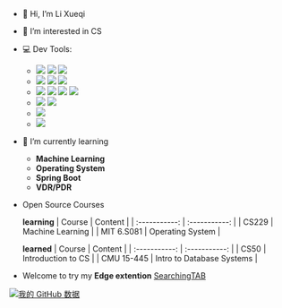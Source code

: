- 👋 Hi, I’m Li Xueqi
- 👀 I’m interested in CS
- 💻 Dev Tools: 
  - ![](https://img.shields.io/badge/-Clion-333333?style=flat&logo=clion) ![](https://img.shields.io/badge/-PyCharm-333333?style=flat&logo=pycharm) ![](https://img.shields.io/badge/-Intellij%20IDEA-333333?style=flat&logo=intellijidea)
  - ![](https://img.shields.io/badge/-VS%20Code-333333?style=flat&logo=vscode) ![](https://img.shields.io/badge/-Git-333333?style=flat&logo=git)  ![](https://img.shields.io/badge/-Postman-333333?style=flat&logo=postman)
  - ![](https://img.shields.io/badge/-JavaScript-333333?style=flat&logo=javascript) ![](https://img.shields.io/badge/-C%2B%2B-333333?style=flat&logo=c%2B%2B) ![](https://img.shields.io/badge/-Python-333333?style=flat&logo=python) ![](https://img.shields.io/badge/-Java-333333?style=flat&logo=java)
  - ![](https://img.shields.io/badge/-Django-333333?style=flat&logo=django)  ![](https://img.shields.io/badge/-Spring%20Boot-333333?style=flat&logo=springboot)
  - ![](https://img.shields.io/badge/-MySQL-333333?style=flat&logo=mysql)
  - ![](https://img.shields.io/badge/-PyTorch-333333?style=flat&logo=pytorch)
- 🌱 I’m currently learning 
  - **Machine Learning**
  - **Operating System**
  - **Spring Boot**
  - **VDR/PDR**
- Open Source Courses

  **learning**
  | Course | Content |
  | :-----------: | :-----------: |
  | CS229 | Machine Learning  |
  | MIT 6.S081 | Operating System |

  **learned**
  | Course | Content |
  | :-----------: | :-----------: |
  | CS50 | Introduction to CS |
  | CMU 15-445 | Intro to Database Systems |

- Welcome to try my **Edge extention** [SearchingTAB](https://microsoftedge.microsoft.com/addons/detail/searchingtab/hhfjkhkaehbignlgnngiigjdjejagono)

[![我的 GitHub 数据](https://github-readme-stats.vercel.app/api?username=xueqili02&count_private=true&theme=algolia&show_icons=true)]()

<!---
xueqili02/xueqili02 is a ✨ special ✨ repository because its `README.md` (this file) appears on your GitHub profile.
You can click the Preview link to take a look at your changes.
--->
